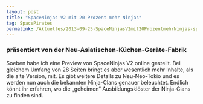 ```yaml
---
layout: post
title: "SpaceNinjas V2 mit 20 Prozent mehr Ninjas"
tag: SpacePirates
permalink: /Aktuelles/2013-09-25-SpaceNinjasV2mit20ProzentmehrNinjas-spacepirates
---
```




### präsentiert von der Neu-Asiatischen-Küchen-Geräte-Fabrik

Soeben habe ich eine Preview von SpaceNinjas V2 online gestellt. Bei gleichem Umfang von 28 Seiten bringt es aber wesentlich mehr Inhalte, als die alte Version, mit. Es gibt weitere Details zu Neu-Neo-Tokio und es werden nun auch die bekannten Ninja-Clans genauer beleuchtet. Endlich könnt ihr erfahren, wo die &bdquo;geheimen&ldquo; Ausbildungsklöster der Ninja-Clans zu finden sind.


